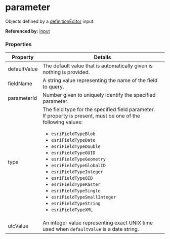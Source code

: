 # parameter

Objects defined by a [definitionEditor](definitionEditor.md) input.

**Referenced by:** [input](input.md)

### Properties

| Property | Details
| --- | ---
| defaultValue | The default value that is automatically given is nothing is provided.
| fieldName | A string value representing the name of the field to query.
| parameterId | Number given to uniquely identify the specified parameter.
| type | The field type for the specified field parameter.<br>If property is present, must be one of the following values: <ul><li>`esriFieldTypeBlob`</li><li>`esriFieldTypeDate`</li><li>`esriFieldTypeDouble`</li><li>`esriFieldTypeGUID`</li><li>`esriFieldTypeGeometry`</li><li>`esriFieldTypeGlobalID`</li><li>`esriFieldTypeInteger`</li><li>`esriFieldTypeOID`</li><li>`esriFieldTypeRaster`</li><li>`esriFieldTypeSingle`</li><li>`esriFieldTypeSmallInteger`</li><li>`esriFieldTypeString`</li><li>`esriFieldTypeXML`</li></ul>
| utcValue | An integer value representing exact UNIX time used when `defaultValue` is a date string.



